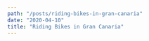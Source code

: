 ```yaml
---
path: "/posts/riding-bikes-in-gran-canaria"
date: "2020-04-10"
title: "Riding Bikes in Gran Canaria"
---
```



